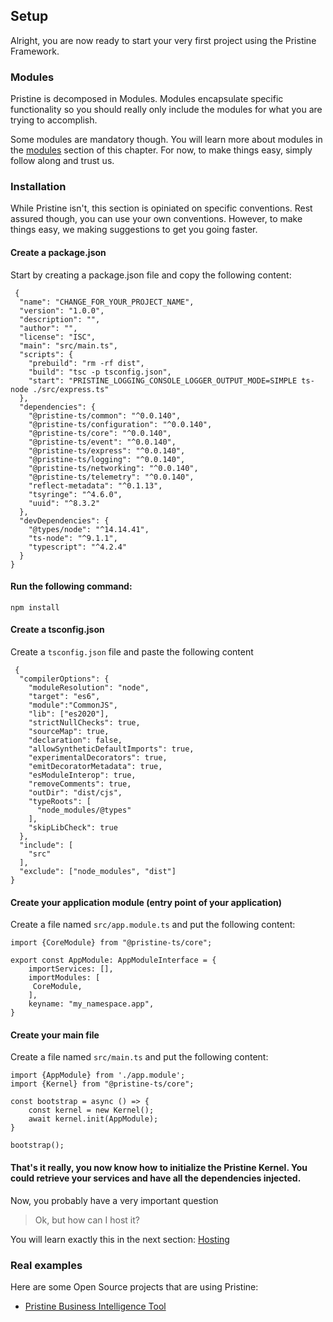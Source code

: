 Setup
------

Alright, you are now ready to start your very first project using the Pristine Framework.

### Modules
Pristine is decomposed in Modules. Modules encapsulate specific functionality so you should really only include the modules for what you are trying to accomplish.

Some modules are mandatory though. You will learn more about modules in the [modules](05.modules.md) section of this chapter. For now, to make things easy, simply follow along and trust us.

### Installation
While Pristine isn't, this section is opiniated on specific conventions. Rest assured though, you can use your own conventions. However, to make things easy, we making suggestions to get you going faster.

#### Create a package.json
Start by creating a package.json file and copy the following content:

```
 {
  "name": "CHANGE_FOR_YOUR_PROJECT_NAME",
  "version": "1.0.0",
  "description": "",
  "author": "",
  "license": "ISC",
  "main": "src/main.ts",
  "scripts": {
    "prebuild": "rm -rf dist",
    "build": "tsc -p tsconfig.json",
    "start": "PRISTINE_LOGGING_CONSOLE_LOGGER_OUTPUT_MODE=SIMPLE ts-node ./src/express.ts"
  },
  "dependencies": {
    "@pristine-ts/common": "^0.0.140",
    "@pristine-ts/configuration": "^0.0.140",
    "@pristine-ts/core": "^0.0.140",
    "@pristine-ts/event": "^0.0.140",
    "@pristine-ts/express": "^0.0.140",
    "@pristine-ts/logging": "^0.0.140",
    "@pristine-ts/networking": "^0.0.140",
    "@pristine-ts/telemetry": "^0.0.140",
    "reflect-metadata": "^0.1.13",
    "tsyringe": "^4.6.0",
    "uuid": "^8.3.2"
  },
  "devDependencies": {
    "@types/node": "^14.14.41",
    "ts-node": "^9.1.1",
    "typescript": "^4.2.4"
  }
}
```

#### Run the following command:

```
npm install
```

#### Create a tsconfig.json
Create a `tsconfig.json` file and paste the following content

```
 {
  "compilerOptions": {
    "moduleResolution": "node",
    "target": "es6",
    "module":"CommonJS",
    "lib": ["es2020"],
    "strictNullChecks": true,
    "sourceMap": true,
    "declaration": false,
    "allowSyntheticDefaultImports": true,
    "experimentalDecorators": true,
    "emitDecoratorMetadata": true,
    "esModuleInterop": true,
    "removeComments": true,
    "outDir": "dist/cjs",
    "typeRoots": [
      "node_modules/@types"
    ],
    "skipLibCheck": true
  },
  "include": [
    "src"
  ],
  "exclude": ["node_modules", "dist"]
}

```

#### Create your application module (entry point of your application)
Create a file named `src/app.module.ts` and put the following content:

```
import {CoreModule} from "@pristine-ts/core";

export const AppModule: AppModuleInterface = {
    importServices: [],
    importModules: [
     CoreModule,
    ],
    keyname: "my_namespace.app",
}
```

#### Create your main file
Create a file named `src/main.ts` and put the following content:

```
import {AppModule} from './app.module';
import {Kernel} from "@pristine-ts/core";

const bootstrap = async () => {
    const kernel = new Kernel();
    await kernel.init(AppModule);
}

bootstrap();
```

#### That's it really, you now know how to initialize the Pristine Kernel. You could retrieve your services and have all the dependencies injected.

Now, you probably have a very important question

> Ok, but how can I host it?

You will learn exactly this in the next section: [Hosting](02.hosting.md)


### Real examples
Here are some Open Source projects that are using Pristine:
* [Pristine Business Intelligence Tool](https://github.com/magieno/pristine-business-intelligence-tool)